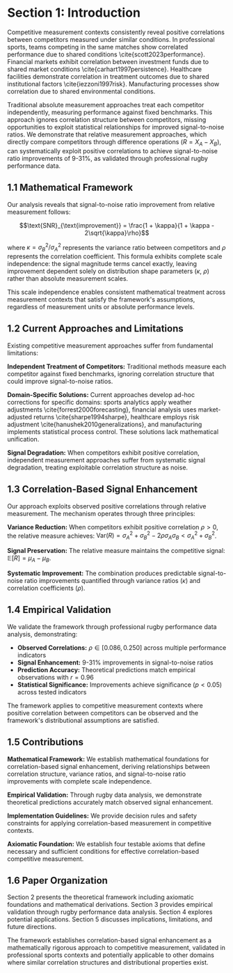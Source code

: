 # Section 1: Introduction

Competitive measurement contexts consistently reveal positive correlations between competitors measured under similar conditions. In professional sports, teams competing in the same matches show correlated performance due to shared conditions \cite{scott2023performance}. Financial markets exhibit correlation between investment funds due to shared market conditions \cite{carhart1997persistence}. Healthcare facilities demonstrate correlation in treatment outcomes due to shared institutional factors \cite{iezzoni1997risk}. Manufacturing processes show correlation due to shared environmental conditions.

Traditional absolute measurement approaches treat each competitor independently, measuring performance against fixed benchmarks. This approach ignores correlation structure between competitors, missing opportunities to exploit statistical relationships for improved signal-to-noise ratios. We demonstrate that relative measurement approaches, which directly compare competitors through difference operations ($R = X_A - X_B$), can systematically exploit positive correlations to achieve signal-to-noise ratio improvements of 9-31%, as validated through professional rugby performance data.

## 1.1 Mathematical Framework

Our analysis reveals that signal-to-noise ratio improvement from relative measurement follows:

$$\text{SNR}_{\text{improvement}} = \frac{1 + \kappa}{1 + \kappa - 2\sqrt{\kappa}\rho}$$

where $\kappa = \sigma^2_B/\sigma^2_A$ represents the variance ratio between competitors and $\rho$ represents the correlation coefficient. This formula exhibits complete scale independence: the signal magnitude terms cancel exactly, leaving improvement dependent solely on distribution shape parameters ($\kappa$, $\rho$) rather than absolute measurement scales.

This scale independence enables consistent mathematical treatment across measurement contexts that satisfy the framework's assumptions, regardless of measurement units or absolute performance levels.

## 1.2 Current Approaches and Limitations

Existing competitive measurement approaches suffer from fundamental limitations:

**Independent Treatment of Competitors:** Traditional methods measure each competitor against fixed benchmarks, ignoring correlation structure that could improve signal-to-noise ratios.

**Domain-Specific Solutions:** Current approaches develop ad-hoc corrections for specific domains: sports analytics apply weather adjustments \cite{forrest2000forecasting}, financial analysis uses market-adjusted returns \cite{sharpe1994sharpe}, healthcare employs risk adjustment \cite{hanushek2010generalizations}, and manufacturing implements statistical process control. These solutions lack mathematical unification.

**Signal Degradation:** When competitors exhibit positive correlation, independent measurement approaches suffer from systematic signal degradation, treating exploitable correlation structure as noise.

## 1.3 Correlation-Based Signal Enhancement

Our approach exploits observed positive correlations through relative measurement. The mechanism operates through three principles:

**Variance Reduction:** When competitors exhibit positive correlation $\rho > 0$, the relative measure achieves: $\text{Var}(R) = \sigma^2_A + \sigma^2_B - 2\rho\sigma_A\sigma_B < \sigma^2_A + \sigma^2_B$.

**Signal Preservation:** The relative measure maintains the competitive signal: $\mathbb{E}[R] = \mu_A - \mu_B$.

**Systematic Improvement:** The combination produces predictable signal-to-noise ratio improvements quantified through variance ratios ($\kappa$) and correlation coefficients ($\rho$).

## 1.4 Empirical Validation

We validate the framework through professional rugby performance data analysis, demonstrating:

- **Observed Correlations:** $\rho \in [0.086, 0.250]$ across multiple performance indicators
- **Signal Enhancement:** 9-31\% improvements in signal-to-noise ratios  
- **Prediction Accuracy:** Theoretical predictions match empirical observations with $r = 0.96$
- **Statistical Significance:** Improvements achieve significance ($p < 0.05$) across tested indicators

The framework applies to competitive measurement contexts where positive correlation between competitors can be observed and the framework's distributional assumptions are satisfied.

## 1.5 Contributions

**Mathematical Framework:** We establish mathematical foundations for correlation-based signal enhancement, deriving relationships between correlation structure, variance ratios, and signal-to-noise ratio improvements with complete scale independence.

**Empirical Validation:** Through rugby data analysis, we demonstrate theoretical predictions accurately match observed signal enhancement.

**Implementation Guidelines:** We provide decision rules and safety constraints for applying correlation-based measurement in competitive contexts.

**Axiomatic Foundation:** We establish four testable axioms that define necessary and sufficient conditions for effective correlation-based competitive measurement.

## 1.6 Paper Organization

Section 2 presents the theoretical framework including axiomatic foundations and mathematical derivations. Section 3 provides empirical validation through rugby performance data analysis. Section 4 explores potential applications. Section 5 discusses implications, limitations, and future directions.

The framework establishes correlation-based signal enhancement as a mathematically rigorous approach to competitive measurement, validated in professional sports contexts and potentially applicable to other domains where similar correlation structures and distributional properties exist.
